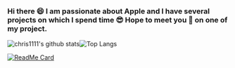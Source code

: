 ### Hi there 😄 I am passionate about Apple and I have several projects on which I spend time 😎 Hope to meet you 🤝 on one of my project.
![chris1111's github stats](https://github-readme-stats.vercel.app/api?username=chris1111&show_icons=true)![Top Langs](https://github-readme-stats.vercel.app/api/top-langs/?username=chris1111&hide=php,css&layout=compact)






[![ReadMe Card](https://github-readme-stats.vercel.app/api/pin/?username=chris1111&repo=github-readme-stats)](https://github.com/anuraghazra/github-readme-stats)





